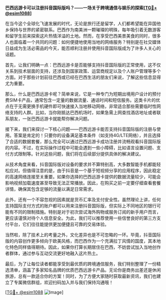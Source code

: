 **巴西远游卡可以注册抖音国际版吗？——一场关于跨境通信与娱乐的探索[[TG💪+ @esim1088](https://t.me/s/esim1088)]**

在当今这个全球化飞速发展的时代，无论是旅行还是留学，人们都希望能在异国他乡保持与世界的紧密联系。巴西作为南美洲一颗璀璨的明珠，每年吸引着无数游客和留学生前来探索这片热情洋溢的土地。然而，在享受巴西美景美食的同时，很多人也面临着一个共同的问题：如何便捷地使用当地的网络服务？特别是在社交媒体日益成为生活必需品的今天，能否顺利注册并使用抖音国际版成为了许多人关心的话题。

首先，让我们明确一点：巴西远游卡是否能够支持抖音国际版的正常使用，这不仅关系到技术层面的支持，还涉及到国家政策、运营商规定以及个人账户管理等多个方面。对于那些计划前往巴西或已经在巴西生活的朋友们来说，了解这些信息显得尤为重要。

那么，什么是巴西远游卡呢？简单来说，它是一种专门为短期出境用户设计的预付费SIM卡产品，通常包含一定量的数据流量、通话时间和短信服务。这类卡片的优点在于无需更换手机硬件即可快速接入当地移动网络，非常适合那些需要临时性网络支持的人群。比如，当你刚抵达巴西机场时，如果急需上网查找酒店地址或者联系朋友，一张巴西远游卡就能帮你解决问题。

接下来，我们来探讨一下核心问题——巴西远游卡能否支持抖音国际版的注册与使用。答案是肯定的！只要你的设备满足基本条件（如支持4G/LTE网络），并且选择了合适的数据套餐，那么完全可以通过巴西远游卡成功注册并流畅观看抖音国际版的内容。不过，在实际操作过程中可能会遇到一些小障碍，比如语言设置问题、支付方式限制等。针对这些问题，我们将在后续部分提供具体的解决建议。

从技术角度来看，抖音国际版对设备的要求并不算特别高，大多数智能手机都能轻松应对。但值得注意的是，由于抖音是一个基于短视频分享的应用程序，因此稳定的高速网络连接至关重要。如果你选择的巴西远游卡提供的数据流量较少，可能会影响视频加载速度甚至导致无法正常播放。因此，在购买之前一定要仔细查看套餐详情，确保其包含足够的流量以满足日常需求。

此外，还有一个不容忽视的因素就是货币汇率及支付安全性。虽然理论上讲，任何支持国际支付方式的账户都可以用来注册抖音国际版，但实际上不同地区的银行可能有不同的限制措施。特别是对于初次尝试海外购物或服务订阅的新手用户而言，更应该谨慎对待个人信息安全。为此，我们可以推荐使用一些信誉良好的第三方支付平台，它们往往能提供更加便捷且可靠的交易体验。

当然啦，除了技术上的考量之外，文化差异也是不可忽略的一环。毕竟，抖音国际版的内容创作更多倾向于欧美风格，而巴西作为一个充满拉丁风情的国度，其本地化特色同样值得期待。因此，如果你打算长期居住在巴西，不妨尝试加入当地创作者群体，通过参与互动交流更好地融入这片热土。

最后，为了让每位读者都能享受到最优质的跨境通信服务，我们特别整理了一份精选清单，涵盖了多家知名品牌的优质巴西远游卡产品。无论你是商务出差还是休闲旅游，总有一款适合你的方案！同时，为了方便大家随时获取最新资讯，我们也建立了专属微信群组，欢迎扫码加入并与我们保持沟通哦！

[[TG💪+ @esim1088](https://t.me/s/esim1088) ![Image](https://i.postimg.cc/4NQfJmqS/Snipaste-2025-05-13-00-14-12.png)]